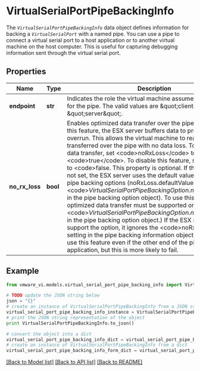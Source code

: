 # VirtualSerialPortPipeBackingInfo

The <code>*VirtualSerialPortPipeBackingInfo*</code> data object defines information for backing a <code>*VirtualSerialPort*</code> with a named pipe.  You can use a pipe to connect a virtual serial port to a host application or to another virtual machine on the host computer. This is useful for capturing debugging information sent through the virtual serial port. 

## Properties
Name | Type | Description | Notes
------------ | ------------- | ------------- | -------------
**endpoint** | **str** | Indicates the role the virtual machine assumes as an endpoint for the pipe.  The valid values are \&quot;client\&quot; or \&quot;server\&quot;.  | 
**no_rx_loss** | **bool** | Enables optimized data transfer over the pipe.  When you use this feature, the ESX server buffers data to prevent data overrun. This allows the virtual machine to read all of the data transferred over the pipe with no data loss. To use optimized data transfer, set &lt;code&gt;noRxLoss&lt;/code&gt; to &lt;code&gt;true&lt;/code&gt;. To disable this feature, set the property to &lt;code&gt;false.  This property is optional. If this property is not set, the ESX server uses the default value specified in the pipe backing options (noRxLoss.defaultValue - see &lt;code&gt;*VirtualSerialPortPipeBackingOption.noRxLoss*&lt;/code&gt; in the pipe backing option object).  To use this property, optimized data transfer must be supported on the host. (See &lt;code&gt;*VirtualSerialPortPipeBackingOption.noRxLoss*&lt;/code&gt; in the pipe backing option object.) If the ESX server does not support the option, it ignores the &lt;code&gt;noRxLoss&lt;/code&gt; setting in the pipe backing information object.  **Note**: You can use this feature even if the other end of the pipe is not an application, but this is more likely to fail.  | [optional] 

## Example

```python
from vmware_vi.models.virtual_serial_port_pipe_backing_info import VirtualSerialPortPipeBackingInfo

# TODO update the JSON string below
json = "{}"
# create an instance of VirtualSerialPortPipeBackingInfo from a JSON string
virtual_serial_port_pipe_backing_info_instance = VirtualSerialPortPipeBackingInfo.from_json(json)
# print the JSON string representation of the object
print VirtualSerialPortPipeBackingInfo.to_json()

# convert the object into a dict
virtual_serial_port_pipe_backing_info_dict = virtual_serial_port_pipe_backing_info_instance.to_dict()
# create an instance of VirtualSerialPortPipeBackingInfo from a dict
virtual_serial_port_pipe_backing_info_form_dict = virtual_serial_port_pipe_backing_info.from_dict(virtual_serial_port_pipe_backing_info_dict)
```
[[Back to Model list]](../README.md#documentation-for-models) [[Back to API list]](../README.md#documentation-for-api-endpoints) [[Back to README]](../README.md)


